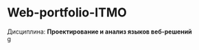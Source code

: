 # Web-portfolio-ITMO
Дисциплина: <b>Проектирование и анализ языков веб-решений</b></br>
<a href="https://vk.com/">g</a>
